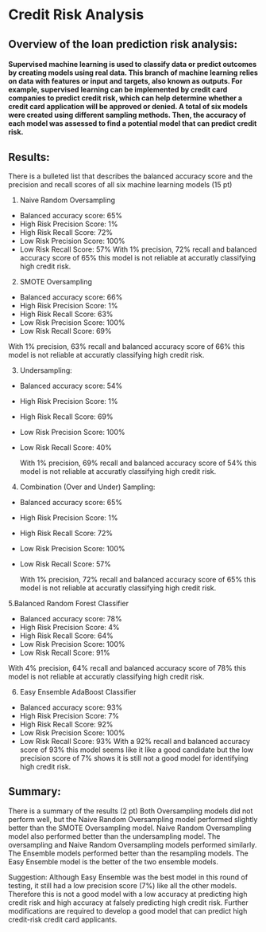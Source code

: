 # Credit Risk Analysis

## Overview of the loan prediction risk analysis:

#### Supervised machine learning is used to classify data or predict outcomes by creating models using real data. This branch of machine learning relies on data with features or input and targets, also known as outputs. For example, supervised learning can be implemented by credit card companies to predict credit risk, which can help determine whether a credit card application will be approved or denied. A total of six models were created using different sampling methods. Then, the accuracy of each model was assessed to find a potential model that can predict credit risk. 


## Results:

There is a bulleted list that describes the balanced accuracy score and the precision and recall scores of all six machine learning models (15 pt)

1. Naive Random Oversampling
- Balanced accuracy score: 65%
- High Risk Precision Score: 1%
- High Risk Recall Score: 72%
- Low Risk Precision Score: 100%
- Low Risk Recall Score: 57%
 With 1% precision, 72% recall and balanced accuracy score of 65% this model is not reliable at accuratly classifying high credit risk.
 
2. SMOTE Oversampling
- Balanced accuracy score: 66%
- High Risk Precision Score: 1%
- High Risk Recall Score: 63%
- Low Risk Precision Score: 100%
- Low Risk Recall Score: 69%
 
 With 1% precision, 63% recall and balanced accuracy score of 66% this model is not reliable at accuratly classifying high credit risk.
 
3. Undersampling:
- Balanced accuracy score: 54%
- High Risk Precision Score: 1%
- High Risk Recall Score: 69%
- Low Risk Precision Score: 100%
- Low Risk Recall Score: 40%
  
  With 1% precision, 69% recall and balanced accuracy score of 54% this model is not reliable at accuratly classifying high credit risk.
 
4. Combination (Over and Under) Sampling:
- Balanced accuracy score: 65%
- High Risk Precision Score: 1%
- High Risk Recall Score: 72%
- Low Risk Precision Score: 100%
- Low Risk Recall Score: 57%
  
  With 1% precision, 72% recall and balanced accuracy score of 65% this model is not reliable at accuratly classifying high credit risk.
 
5.Balanced Random Forest Classifier
- Balanced accuracy score: 78%
- High Risk Precision Score: 4%
- High Risk Recall Score: 64%
- Low Risk Precision Score: 100%
- Low Risk Recall Score: 91%

 With 4% precision, 64% recall and balanced accuracy score of 78% this model is not reliable at accuratly classifying high credit risk.
 
6. Easy Ensemble AdaBoost Classifier
- Balanced accuracy score: 93%
- High Risk Precision Score: 7%
- High Risk Recall Score: 92%
- Low Risk Precision Score: 100%
- Low Risk Recall Score: 93%
 With a 92% recall and balanced accuracy score of 93% this model seems like it like a good candidate but the low precision score of 7% shows it is still not a good model for identifying high credit risk.
 
## Summary:

There is a summary of the results (2 pt)
Both Oversampling models did not perform well, but the Naive Random Oversampling model performed slightly better than the SMOTE Oversampling model. Naive Random Oversampling model also performed better than the undersampling model. The oversampling and Naive Random Oversampling models performed similarly. The Ensemble models performed better than the resampling models. The Easy Ensemble model is the better of the two ensemble models. 

Suggestion: Although Easy Ensemble was the best model in this round of testing, it still had a low precision score (7%) like all the other models. Therefore this is not a good model with a low accuracy at predicting high credit risk and high accuracy at falsely predicting high credit risk. Further modifications are required to develop a good model that can predict high credit-risk credit card applicants. 

